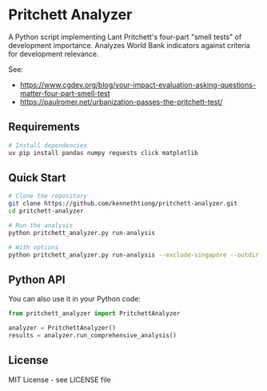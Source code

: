 # Pritchett Analyzer

A Python script implementing Lant Pritchett's four-part "smell tests" of development importance. Analyzes World Bank indicators against criteria for development relevance.

See:
- https://www.cgdev.org/blog/your-impact-evaluation-asking-questions-matter-four-part-smell-test
- https://paulromer.net/urbanization-passes-the-pritchett-test/

## Requirements

```bash
# Install dependencies
uv pip install pandas numpy requests click matplotlib
```

## Quick Start

```bash
# Clone the repository
git clone https://github.com/kennethtiong/pritchett-analyzer.git
cd pritchett-analyzer

# Run the analysis
python pritchett_analyzer.py run-analysis

# With options
python pritchett_analyzer.py run-analysis --exclude-singapore --outdir ~/analysis --n-threads 8
```

## Python API

You can also use it in your Python code:

```python
from pritchett_analyzer import PritchettAnalyzer

analyzer = PritchettAnalyzer()
results = analyzer.run_comprehensive_analysis()
```

## License

MIT License - see LICENSE file
